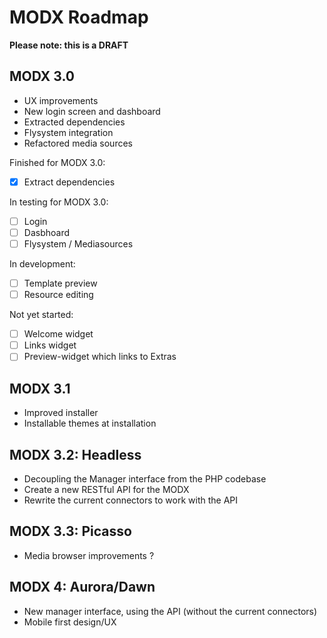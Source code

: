 # MODX Roadmap
**Please note: this is a DRAFT**

MODX 3.0
---------
- UX improvements
- New login screen and dashboard
- Extracted dependencies
- Flysystem integration
- Refactored media sources

Finished for MODX 3.0:
- [x] Extract dependencies

In testing for MODX 3.0:
- [ ] Login
- [ ] Dasbhoard
- [ ] Flysystem / Mediasources

In development:
- [ ] Template preview
- [ ] Resource editing

Not yet started:
- [ ] Welcome widget
- [ ] Links widget
- [ ] Preview-widget which links to Extras

MODX 3.1
---------
- Improved installer
- Installable themes at installation

MODX 3.2: Headless
---------
- Decoupling the Manager interface from the PHP codebase
- Create a new RESTful API for the MODX
- Rewrite the current connectors to work with the API

MODX 3.3: Picasso
---------
- Media browser improvements ?

MODX 4: Aurora/Dawn
---------
- New manager interface, using the API (without the current connectors)
- Mobile first design/UX